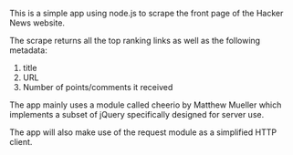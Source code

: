 This is a simple app using node.js to scrape the front page of the Hacker News website.

The scrape returns all the top ranking links as well as the following metadata: 

1. title
2. URL 
3. Number of points/comments it received

The app mainly uses a module called cheerio by Matthew Mueller which implements a subset of jQuery specifically designed for server use.

The app will also make use of the request module as a simplified HTTP client.
